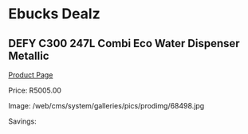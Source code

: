 
# Ebucks Dealz
## DEFY C300 247L Combi Eco Water Dispenser Metallic
[Product Page](https://www.ebucks.com/web/shop/productSelected.do?prodId=1237844680&catId=704986856)

Price: R5005.00

Image: /web/cms/system/galleries/pics/prodimg/68498.jpg

Savings: 


	